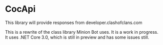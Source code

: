 # CocApi
This library will provide responses from developer.clashofclans.com

This is a rewrite of the class library Minion Bot uses.  It is a work in progress.  It uses .NET Core 3.0, which is still in preview and has some issues still.
